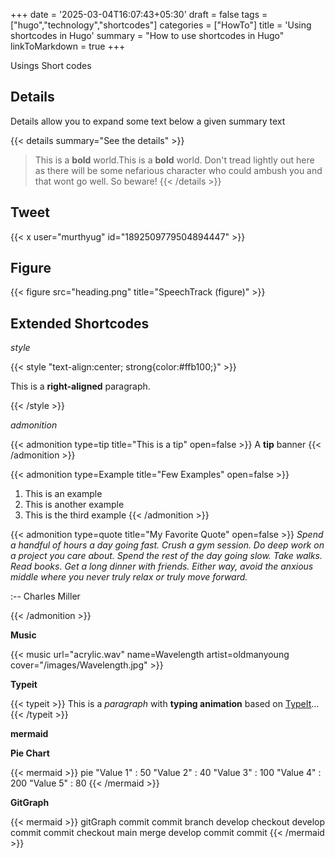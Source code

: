 +++
date = '2025-03-04T16:07:43+05:30'
draft = false 
tags = ["hugo","technology","shortcodes"]
categories = ["HowTo"]
title = 'Using shortcodes in Hugo'
summary = "How to use shortcodes in Hugo"
linkToMarkdown = true
+++

Usings Short codes

## Details

Details allow you to expand some text below a given summary text

{{< details summary="See the details" >}}

> This is a **bold** world.This is a **bold** world. Don't tread lightly out here as there will be some nefarious character who could ambush you and that wont go well. So beware!
> {{< /details >}}

## Tweet

{{< x user="murthyug" id="1892509779504894447" >}}

## Figure

{{< figure src="heading.png" title="SpeechTrack (figure)" >}}

## Extended Shortcodes

_style_

{{< style "text-align:center; strong{color:#ffb100;}" >}}

This is a **right-aligned** paragraph.

{{< /style >}}

_admonition_

{{< admonition type=tip title="This is a tip" open=false >}}
A **tip** banner
{{< /admonition >}}

{{< admonition type=Example title="Few Examples" open=false >}}

1. This is an example
2. This is another example
3. This is the third example
   {{< /admonition >}}

{{< admonition type=quote title="My Favorite Quote" open=false >}}
_Spend a handful of hours a day going fast. Crush a gym session. Do deep work on a project you care about. Spend the rest of the day going slow. Take walks. Read books. Get a long dinner with friends. Either way, avoid the anxious middle where you never truly relax or truly move forward._

:-- Charles Miller

{{< /admonition >}}

**Music**

{{< music url="acrylic.wav" name=Wavelength artist=oldmanyoung cover="/images/Wavelength.jpg" >}}

**Typeit**

{{< typeit >}}
This is a _paragraph_ with **typing animation** based on [TypeIt](https://typeitjs.com/)...
{{< /typeit >}}

**mermaid**

**Pie Chart**

{{< mermaid >}}
pie
"Value 1" : 50
"Value 2" : 40
"Value 3" : 100
"Value 4" : 200
"Value 5" : 80
{{< /mermaid >}}

**GitGraph**

{{< mermaid >}}
gitGraph
commit
commit
branch develop
checkout develop
commit
commit
checkout main
merge develop
commit
commit
{{< /mermaid >}}
